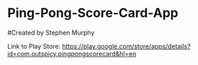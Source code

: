 # Ping-Pong-Score-Card-App
#Created by Stephen Murphy

Link to Play Store: https://play.google.com/store/apps/details?id=com.outspicy.pingpongscorecard&hl=en
